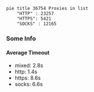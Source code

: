 
```mermaid
pie title 36754 Proxies in list
    "HTTP" : 23257
    "HTTPS": 5421
    "SOCKS" : 12165
```

### Some Info
#### Average Timeout

- mixed: 2.8s
- http: 1.4s
- https: 8.6s
- socks: 6.6s